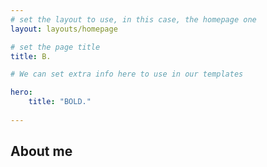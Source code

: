 ```yaml
---
# set the layout to use, in this case, the homepage one
layout: layouts/homepage

# set the page title
title: B.

# We can set extra info here to use in our templates

hero:
    title: "BOLD."
    
---
```


## About me


